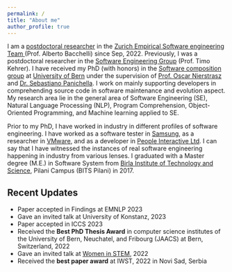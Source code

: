 ```yaml
---
permalink: /
title: "About me"
author_profile: true
---
```


<!--
<p align="center">
  <img src="http://localhost:4000/images/Pooja.JPG?raw=true" alt="Photo" style="width: 250px;"/> 
</p>
-->
I am a [postdoctoral researcher](https://www.ifi.uzh.ch/en/zest/people/pooja.html) in the [Zurich Empirical Software engineering Team
](https://www.ifi.uzh.ch/en/zest.html) (Prof. Alberto Bacchelli) since Sep, 2022. 
Previously, I was a postdoctoral researcher in the [Software Engineering Group](https://seg.inf.unibe.ch/) (Prof. Timo Kehrer). I have received my PhD (with honors) in the [Software composition group](http://scg.unibe.ch/) at [University of Bern](https://www.unibe.ch/) under the supervision of [Prof. Oscar Nierstrasz](http://scg.unibe.ch/staff/oscar) and [Dr. Sebastiano Panichella](https://spanichella.github.io/).
I work on mainly supporting developers in comprehending source code in software maintenance and evolution aspect.
My research area lie in the general area of Software Engineering (SE), Natural Language Processing (NLP), Program Comprehension, Object-Oriented Programming, and Machine learning applied to SE.

Prior to my PhD, I have worked in industry in different profiles of software engineering. I have worked as a software tester in [Samsung](https://research.samsung.com/sri-n), as a researcher in [VMware](https://www.vmware.com/), and as a developer in [People Interactive Ltd](https://www.linkedin.com/company/atshaadidotcom/).
I can say that I have witnessed the instances of real software engineering happening in industry from various lenses.
I graduated with a Master degree (M.E.) in Software System from [Birla Institute of Technology and Science](https://www.bits-pilani.ac.in/Pilani/), Pilani Campus (BITS Pilani) in 2017.


## Recent Updates
- Paper accepted in Findings at EMNLP 2023
- Gave an invited talk at University of Konstanz, 2023
- Paper accepted in ICCS 2023
- Received the **Best PhD Thesis Award** in computer science institutes of the University of Bern, Neuchatel, and Fribourg (JAACS) at Bern, Switzerland, 2022
- Gave an invited talk at [Women in STEM](https://www.w-stem.org/), 2022
- Received the **best paper award** at IWST, 2022 in Novi Sad, Serbia

